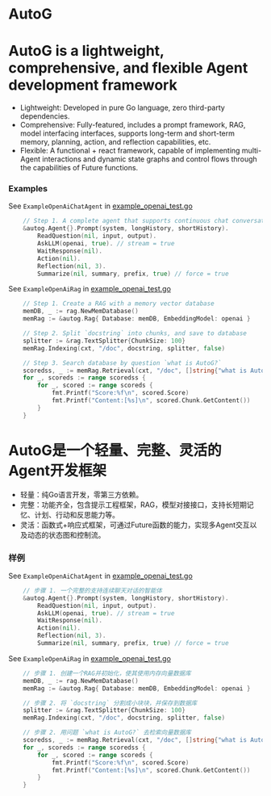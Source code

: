 # AutoG

# AutoG is a lightweight, comprehensive, and flexible Agent development framework

- Lightweight: Developed in pure Go language, zero third-party dependencies.
- Comprehensive: Fully-featured, includes a prompt framework, RAG, model interfacing interfaces, supports long-term and short-term memory, planning, action, and reflection capabilities, etc.
- Flexible: A functional + react framework, capable of implementing multi-Agent interactions and dynamic state graphs and control flows through the capabilities of Future functions.

### Examples

See `ExampleOpenAiChatAgent` in [example_openai_test.go](./example_openai_test.go)
```go
    // Step 1. A complete agent that supports continuous chat conversations
    &autog.Agent{}.Prompt(system, longHistory, shortHistory).
        ReadQuestion(nil, input, output).
        AskLLM(openai, true). // stream = true
        WaitResponse(nil).
        Action(nil).
        Reflection(nil, 3).
        Summarize(nil, summary, prefix, true) // force = true
```

See `ExampleOpenAiRag` in [example_openai_test.go](./example_openai_test.go)
```go
    // Step 1. Create a RAG with a memory vector database
    memDB, _ := rag.NewMemDatabase()
    memRag := &autog.Rag{ Database: memDB, EmbeddingModel: openai }

    // Step 2. Split `docstring` into chunks, and save to database
    splitter := &rag.TextSplitter{ChunkSize: 100}
    memRag.Indexing(cxt, "/doc", docstring, splitter, false)

    // Step 3. Search database by question `what is AutoG?`
    scoredss, _ := memRag.Retrieval(cxt, "/doc", []string{"what is AutoG?"}, 3)
    for _, scoreds := range scoredss {
        for _, scored := range scoreds {
            fmt.Printf("Score:%f\n", scored.Score)
            fmt.Printf("Content:[%s]\n", scored.Chunk.GetContent())
        }
    }
```

# AutoG是一个轻量、完整、灵活的Agent开发框架

- 轻量：纯Go语言开发，零第三方依赖。
- 完整：功能齐全，包含提示工程框架，RAG，模型对接接口，支持长短期记忆、计划、行动和反思能力等。
- 灵活：函数式+响应式框架，可通过Future函数的能力，实现多Agent交互以及动态的状态图和控制流。

### 样例

See `ExampleOpenAiChatAgent` in [example_openai_test.go](./example_openai_test.go)
```go
    // 步骤 1. 一个完整的支持连续聊天对话的智能体
    &autog.Agent{}.Prompt(system, longHistory, shortHistory).
        ReadQuestion(nil, input, output).
        AskLLM(openai, true). // stream = true
        WaitResponse(nil).
        Action(nil).
        Reflection(nil, 3).
        Summarize(nil, summary, prefix, true) // force = true
```

See `ExampleOpenAiRag` in [example_openai_test.go](./example_openai_test.go)
```go
    // 步骤 1. 创建一个RAG并初始化，使其使用内存向量数据库
    memDB, _ := rag.NewMemDatabase()
    memRag := &autog.Rag{ Database: memDB, EmbeddingModel: openai }

    // 步骤 2. 将 `docstring` 分割成小块块，并保存到数据库
    splitter := &rag.TextSplitter{ChunkSize: 100}
    memRag.Indexing(cxt, "/doc", docstring, splitter, false)

    // 步骤 2. 用问题 `what is AutoG?` 去检索向量数据库
    scoredss, _ := memRag.Retrieval(cxt, "/doc", []string{"what is AutoG?"}, 3)
    for _, scoreds := range scoredss {
        for _, scored := range scoreds {
            fmt.Printf("Score:%f\n", scored.Score)
            fmt.Printf("Content:[%s]\n", scored.Chunk.GetContent())
        }
    }
```
